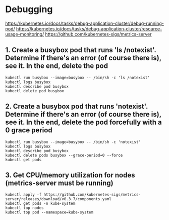 # Debugging

https://kubernetes.io/docs/tasks/debug-application-cluster/debug-running-pod/
https://kubernetes.io/docs/tasks/debug-application-cluster/resource-usage-monitoring/
https://github.com/kubernetes-sigs/metrics-server

## 1. Create a busybox pod that runs 'ls /notexist'. Determine if there's an error (of course there is), see it. In the end, delete the pod

```
kubectl run busybox --image=busybox -- /bin/sh -c 'ls /notexist'
kubectl logs busybox
kubectl describe pod busybox
kubectl delete pod busybox
```

## 2. Create a busybox pod that runs 'notexist'. Determine if there's an error (of course there is), see it. In the end, delete the pod forcefully with a 0 grace period

```
kubectl run busybox --image=busybox -- /bin/sh -c 'notexist'
kubectl logs busybox
kubectl describe pod busybox
kubectl delete pods busybox --grace-period=0 --force
kubectl get pods
```

## 3. Get CPU/memory utilization for nodes (metrics-server must be running)

```
kubectl apply -f https://github.com/kubernetes-sigs/metrics-server/releases/download/v0.3.7/components.yaml
kubectl get pods -n kube-system
kubectl top nodes
kubectl top pod --namespace=kube-system
```

